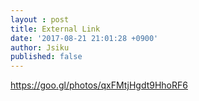 ```yaml
---
layout : post
title: External Link
date: '2017-08-21 21:01:28 +0900'
author: Jsiku
published: false
---
```

<a href="https://goo.gl/photos/qxFMtjHgdt9HhoRF6">https://goo.gl/photos/qxFMtjHgdt9HhoRF6</a>

&nbsp;

